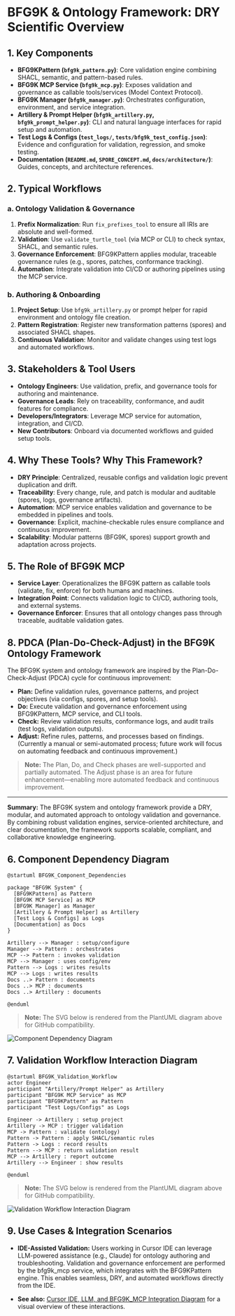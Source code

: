 # BFG9K & Ontology Framework: DRY Scientific Overview

## 1. Key Components

- **BFG9KPattern (`bfg9k_pattern.py`)**: Core validation engine combining SHACL, semantic, and pattern-based rules.
- **BFG9K MCP Service (`bfg9k_mcp.py`)**: Exposes validation and governance as callable tools/services (Model Context Protocol).
- **BFG9K Manager (`bfg9k_manager.py`)**: Orchestrates configuration, environment, and service integration.
- **Artillery & Prompt Helper (`bfg9k_artillery.py`, `bfg9k_prompt_helper.py`)**: CLI and natural language interfaces for rapid setup and automation.
- **Test Logs & Configs (`test_logs/`, `tests/bfg9k_test_config.json`)**: Evidence and configuration for validation, regression, and smoke testing.
- **Documentation (`README.md`, `SPORE_CONCEPT.md`, `docs/architecture/`)**: Guides, concepts, and architecture references.

## 2. Typical Workflows

### a. Ontology Validation & Governance
1. **Prefix Normalization**: Run `fix_prefixes_tool` to ensure all IRIs are absolute and well-formed.
2. **Validation**: Use `validate_turtle_tool` (via MCP or CLI) to check syntax, SHACL, and semantic rules.
3. **Governance Enforcement**: BFG9KPattern applies modular, traceable governance rules (e.g., spores, patches, conformance tracking).
4. **Automation**: Integrate validation into CI/CD or authoring pipelines using the MCP service.

### b. Authoring & Onboarding
1. **Project Setup**: Use `bfg9k_artillery.py` or prompt helper for rapid environment and ontology file creation.
2. **Pattern Registration**: Register new transformation patterns (spores) and associated SHACL shapes.
3. **Continuous Validation**: Monitor and validate changes using test logs and automated workflows.

## 3. Stakeholders & Tool Users
- **Ontology Engineers**: Use validation, prefix, and governance tools for authoring and maintenance.
- **Governance Leads**: Rely on traceability, conformance, and audit features for compliance.
- **Developers/Integrators**: Leverage MCP service for automation, integration, and CI/CD.
- **New Contributors**: Onboard via documented workflows and guided setup tools.

## 4. Why These Tools? Why This Framework?
- **DRY Principle**: Centralized, reusable configs and validation logic prevent duplication and drift.
- **Traceability**: Every change, rule, and patch is modular and auditable (spores, logs, governance artifacts).
- **Automation**: MCP service enables validation and governance to be embedded in pipelines and tools.
- **Governance**: Explicit, machine-checkable rules ensure compliance and continuous improvement.
- **Scalability**: Modular patterns (BFG9K, spores) support growth and adaptation across projects.

## 5. The Role of BFG9K MCP
- **Service Layer**: Operationalizes the BFG9K pattern as callable tools (validate, fix, enforce) for both humans and machines.
- **Integration Point**: Connects validation logic to CI/CD, authoring tools, and external systems.
- **Governance Enforcer**: Ensures that all ontology changes pass through traceable, auditable validation gates.

## 8. PDCA (Plan-Do-Check-Adjust) in the BFG9K Ontology Framework

The BFG9K system and ontology framework are inspired by the Plan-Do-Check-Adjust (PDCA) cycle for continuous improvement:

- **Plan:** Define validation rules, governance patterns, and project objectives (via configs, spores, and setup tools).
- **Do:** Execute validation and governance enforcement using BFG9KPattern, MCP service, and CLI tools.
- **Check:** Review validation results, conformance logs, and audit trails (test logs, validation outputs).
- **Adjust:** Refine rules, patterns, and processes based on findings. (Currently a manual or semi-automated process; future work will focus on automating feedback and continuous improvement.)

> **Note:** The Plan, Do, and Check phases are well-supported and partially automated. The Adjust phase is an area for future enhancement—enabling more automated feedback and continuous improvement.

---

**Summary:**
The BFG9K system and ontology framework provide a DRY, modular, and automated approach to ontology validation and governance. By combining robust validation engines, service-oriented architecture, and clear documentation, the framework supports scalable, compliant, and collaborative knowledge engineering. 

## 6. Component Dependency Diagram

```plantuml
@startuml BFG9K_Component_Dependencies

package "BFG9K System" {
  [BFG9KPattern] as Pattern
  [BFG9K MCP Service] as MCP
  [BFG9K Manager] as Manager
  [Artillery & Prompt Helper] as Artillery
  [Test Logs & Configs] as Logs
  [Documentation] as Docs
}

Artillery --> Manager : setup/configure
Manager --> Pattern : orchestrates
MCP --> Pattern : invokes validation
MCP --> Manager : uses config/env
Pattern --> Logs : writes results
MCP --> Logs : writes results
Docs ..> Pattern : documents
Docs ..> MCP : documents
Docs ..> Artillery : documents

@enduml
```

> **Note:** The SVG below is rendered from the PlantUML diagram above for GitHub compatibility.

![Component Dependency Diagram](BFG9K_DRY_OVERVIEW_1.svg)

## 7. Validation Workflow Interaction Diagram

```plantuml
@startuml BFG9K_Validation_Workflow
actor Engineer
participant "Artillery/Prompt Helper" as Artillery
participant "BFG9K MCP Service" as MCP
participant "BFG9KPattern" as Pattern
participant "Test Logs/Configs" as Logs

Engineer -> Artillery : setup project
Artillery -> MCP : trigger validation
MCP -> Pattern : validate (ontology)
Pattern -> Pattern : apply SHACL/semantic rules
Pattern -> Logs : record results
Pattern --> MCP : return validation result
MCP --> Artillery : report outcome
Artillery --> Engineer : show results

@enduml
```

> **Note:** The SVG below is rendered from the PlantUML diagram above for GitHub compatibility.

![Validation Workflow Interaction Diagram](BFG9K_DRY_OVERVIEW_2.svg)

## 9. Use Cases & Integration Scenarios

- **IDE-Assisted Validation:** Users working in Cursor IDE can leverage LLM-powered assistance (e.g., Claude) for ontology authoring and troubleshooting. Validation and governance enforcement are performed by the bfg9k_mcp service, which integrates with the BFG9KPattern engine. This enables seamless, DRY, and automated workflows directly from the IDE.

- **See also:** [Cursor IDE, LLM, and BFG9K_MCP Integration Diagram](CURSOR_BFG9K_INTEGRATION.md) for a visual overview of these interactions. 
